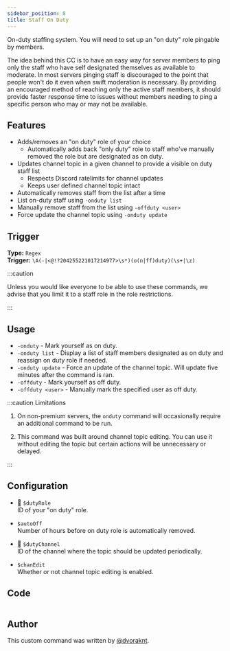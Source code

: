 ```yaml
---
sidebar_position: 8
title: Staff On Duty
---
```


On-duty staffing system. You will need to set up an "on duty" role pingable by members.

The idea behind this CC is to have an easy way for server members to ping only the staff who have self designated themselves as available to moderate. In most servers pinging staff is discouraged to the point that people won't do it even when swift moderation is necessary. By providing an encouraged method of reaching only the active staff members, it should provide faster response time to issues without members needing to ping a specific person who may or may not be available.

## Features

- Adds/removes an "on duty" role of your choice
  - Automatically adds back "only duty" role to staff who've manually removed the role but are designated as on duty.
- Updates channel topic in a given channel to provide a visible on duty staff list
  - Respects Discord ratelimits for channel updates
  - Keeps user defined channel topic intact
- Automatically removes staff from the list after a time
- List on-duty staff using `-onduty list`
- Manually remove staff from the list using `-offduty <user>`
- Force update the channel topic using `-onduty update`

## Trigger

**Type:** `Regex`<br />
**Trigger:** `\A(-|<@!?204255221017214977>\s*)(o(n|ff)duty)(\s+|\z)`

:::caution

Unless you would like everyone to be able to use these commands, we advise that you limit it to a staff role in the role restrictions.

:::

## Usage

- `-onduty` - Mark yourself as on duty.
- `-onduty list` - Display a list of staff members designated as on duty and reassign on duty role if needed.
- `-onduty update` - Force an update of the channel topic. Will update five minutes after the command is ran.
- `-offduty` - Mark yourself as off duty.
- `-offduty <user>` - Manually mark the specified user as off duty.

:::caution Limitations

1. On non-premium servers, the `onduty` command will occasionally require an additional command to be run.

2. This command was built around channel topic editing. You can use it without editing the topic but certain actions will be unnecessary or delayed.

:::

## Configuration

- 📌 `$dutyRole`<br />
  ID of your "on duty" role.

- `$autoOff`<br />
  Number of hours before on duty role is automatically removed.

- 📌 `$dutyChannel`<br />
  ID of the channel where the topic should be updated periodically.

- `$chanEdit`<br />
  Whether or not channel topic editing is enabled.

## Code

```go file=../../../src/moderation/staff_on_duty.go.tmpl

```

## Author

This custom command was written by [@dvoraknt](https://github.com/dvoraknt).
